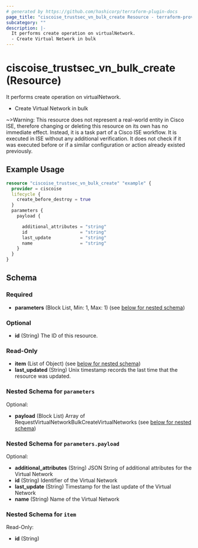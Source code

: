 ```yaml
---
# generated by https://github.com/hashicorp/terraform-plugin-docs
page_title: "ciscoise_trustsec_vn_bulk_create Resource - terraform-provider-ciscoise"
subcategory: ""
description: |-
  It performs create operation on virtualNetwork.
  - Create Virtual Network in bulk
---
```


# ciscoise_trustsec_vn_bulk_create (Resource)

It performs create operation on virtualNetwork.
- Create Virtual Network in bulk

~>Warning: This resource does not represent a real-world entity in Cisco ISE, therefore changing or deleting this resource on its own has no immediate effect. Instead, it is a task part of a Cisco ISE workflow. It is executed in ISE without any additional verification. It does not check if it was executed before or if a similar configuration or action already existed previously.

## Example Usage

```terraform
resource "ciscoise_trustsec_vn_bulk_create" "example" {
  provider = ciscoise
  lifecycle {
    create_before_destroy = true
  }
  parameters {
    payload {

      additional_attributes = "string"
      id                    = "string"
      last_update           = "string"
      name                  = "string"
    }
  }
}
```

<!-- schema generated by tfplugindocs -->
## Schema

### Required

- **parameters** (Block List, Min: 1, Max: 1) (see [below for nested schema](#nestedblock--parameters))

### Optional

- **id** (String) The ID of this resource.

### Read-Only

- **item** (List of Object) (see [below for nested schema](#nestedatt--item))
- **last_updated** (String) Unix timestamp records the last time that the resource was updated.

<a id="nestedblock--parameters"></a>
### Nested Schema for `parameters`

Optional:

- **payload** (Block List) Array of RequestVirtualNetworkBulkCreateVirtualNetworks (see [below for nested schema](#nestedblock--parameters--payload))

<a id="nestedblock--parameters--payload"></a>
### Nested Schema for `parameters.payload`

Optional:

- **additional_attributes** (String) JSON String of additional attributes for the Virtual Network
- **id** (String) Identifier of the Virtual Network
- **last_update** (String) Timestamp for the last update of the Virtual Network
- **name** (String) Name of the Virtual Network



<a id="nestedatt--item"></a>
### Nested Schema for `item`

Read-Only:

- **id** (String)


